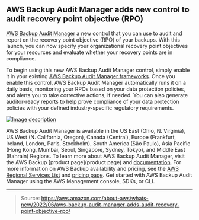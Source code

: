 ## AWS Backup Audit Manager adds new control to audit recovery point objective (RPO)

[AWS Backup Audit Manager](https://aws.amazon.com/backup/faqs/) a new control that you can use to audit and report on the recovery point objective (RPO) of your backups. With this launch, you can now specify your organizational recovery point objectives for your resources and evaluate whether your recovery points are in compliance.

To begin using this new AWS Backup Audit Manager control, simply enable it in your existing [AWS Backup Audit Manager frameworks](https://docs.aws.amazon.com/aws-backup/latest/devguide/working-with-audit-frameworks.html). Once you enable this control, AWS Backup Audit Manager automatically runs it on a daily basis, monitoring your RPOs based on your data protection policies, and alerts you to take corrective actions, if needed. You can also generate auditor-ready reports to help prove compliance of your data protection policies with your defined industry-specific regulatory requirements.

[![Image description](https://dev-to-uploads.s3.amazonaws.com/uploads/articles/5m15zsqp4eb1szj9b681.png)](https://k21technologies.samcart.com/referral/gBBzLUFj/wZNqvQpM5mBn2g53)

AWS Backup Audit Manager is available in the US East (Ohio, N. Virginia), US West (N. California, Oregon), Canada (Central), Europe (Frankfurt, Ireland, London, Paris, Stockholm), South America (São Paulo), Asia Pacific (Hong Kong, Mumbai, Seoul, Singapore, Sydney, Tokyo), and Middle East (Bahrain) Regions. To learn more about AWS Backup Audit Manager, visit the AWS Backup [product page](product page) and [documentation](https://docs.aws.amazon.com/aws-backup/latest/devguide/aws-backup-audit-manager.html). For more information on AWS Backup availability and pricing, see the [AWS Regional Services List](https://aws.amazon.com/about-aws/global-infrastructure/regional-product-services/) and [pricing page](https://aws.amazon.com/backup/pricing/). Get started with AWS Backup Audit Manager using the AWS Management console, SDKs, or CLI. 

---

> Source: https://aws.amazon.com/about-aws/whats-new/2022/06/aws-backup-audit-manager-adds-audit-recovery-point-objective-rpo/